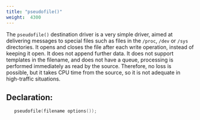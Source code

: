 ```yaml
---
title: "pseudofile()"
weight:  4300
---
```

<!-- DISCLAIMER: This file is based on the syslog-ng Open Source Edition documentation https://github.com/balabit/syslog-ng-ose-guides/commit/2f4a52ee61d1ea9ad27cb4f3168b95408fddfdf2 and is used under the terms of The syslog-ng Open Source Edition Documentation License. The file has been modified by Axoflow. -->

The `pseudofile()` destination driver is a very simple driver, aimed at delivering messages to special files such as files in the `/proc`, `/dev` or `/sys` directories. It opens and closes the file after each write operation, instead of keeping it open. It does not append further data. It does not support templates in the filename, and does not have a queue, processing is performed immediately as read by the source. Therefore, no loss is possible, but it takes CPU time from the source, so it is not adequate in high-traffic situations.


## Declaration:

```c
   pseudofile(filename options());
```


